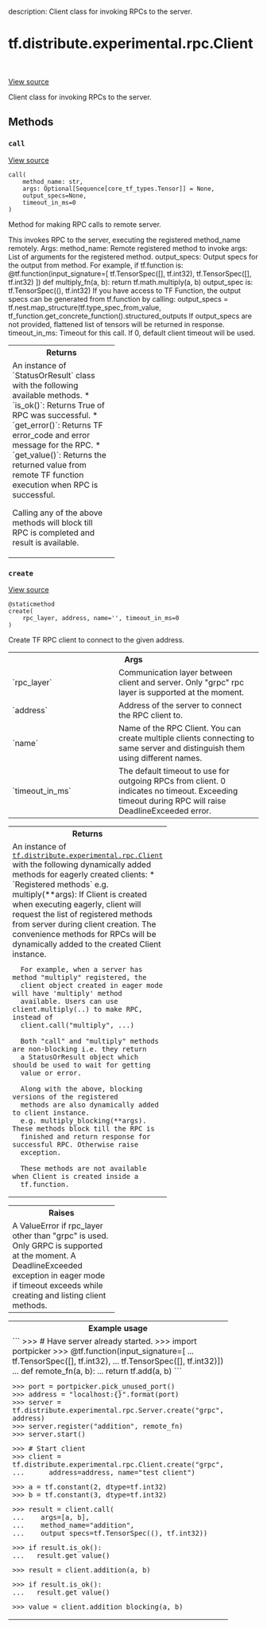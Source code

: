 description: Client class for invoking RPCs to the server.

<div itemscope itemtype="http://developers.google.com/ReferenceObject">
<meta itemprop="name" content="tf.distribute.experimental.rpc.Client" />
<meta itemprop="path" content="Stable" />
<meta itemprop="property" content="call"/>
<meta itemprop="property" content="create"/>
</div>

# tf.distribute.experimental.rpc.Client

<!-- Insert buttons and diff -->

<table class="tfo-notebook-buttons tfo-api nocontent" align="left">

</table>

<a target="_blank" class="external" href="/code/stable/tensorflow/python/distribute/experimental/rpc/rpc_ops.py">View source</a>



Client class for invoking RPCs to the server.

<!-- Placeholder for "Used in" -->


## Methods

<h3 id="call"><code>call</code></h3>

<a target="_blank" class="external" href="/code/stable/tensorflow/python/distribute/experimental/rpc/rpc_ops.py">View source</a>

<pre class="devsite-click-to-copy prettyprint lang-py tfo-signature-link">
<code>call(
    method_name: str,
    args: Optional[Sequence[core_tf_types.Tensor]] = None,
    output_specs=None,
    timeout_in_ms=0
)
</code></pre>

Method for making RPC calls to remote server.

This invokes RPC to the server, executing the registered method_name
remotely.
Args:
  method_name: Remote registered method to invoke
  args: List of arguments for the registered method.
  output_specs: Output specs for the output from method.
     For example, if tf.function is: @tf.function(input_signature=[
       tf.TensorSpec([], tf.int32), tf.TensorSpec([], tf.int32) ])
      def multiply_fn(a, b): return tf.math.multiply(a, b)
    output_spec is: tf.TensorSpec((), tf.int32)  If you have access to TF
      Function, the output specs can be generated
   from tf.function by calling: output_specs =
     tf.nest.map_structure(tf.type_spec_from_value,
     tf_function.get_concrete_function().structured_outputs  If output_specs
     are not provided, flattened list of tensors will be returned in
     response.
  timeout_in_ms: Timeout for this call. If 0, default client timeout will be
    used.

<!-- Tabular view -->
 <table class="responsive fixed orange">
<colgroup><col width="214px"><col></colgroup>
<tr><th colspan="2">Returns</th></tr>
<tr class="alt">
<td colspan="2">
An instance of `StatusOrResult` class with the following available
methods.
  * `is_ok()`:
      Returns True of RPC was successful.
  * `get_error()`:
      Returns TF error_code and error message for the RPC.
  * `get_value()`:
      Returns the returned value from remote TF function execution
      when RPC is successful.

Calling any of the above methods will block till RPC is completed and
result is available.
</td>
</tr>

</table>



<h3 id="create"><code>create</code></h3>

<a target="_blank" class="external" href="/code/stable/tensorflow/python/distribute/experimental/rpc/rpc_ops.py">View source</a>

<pre class="devsite-click-to-copy prettyprint lang-py tfo-signature-link">
<code>@staticmethod</code>
<code>create(
    rpc_layer, address, name=&#x27;&#x27;, timeout_in_ms=0
)
</code></pre>

Create TF RPC client to connect to the given address.


<!-- Tabular view -->
 <table class="responsive fixed orange">
<colgroup><col width="214px"><col></colgroup>
<tr><th colspan="2">Args</th></tr>

<tr>
<td>
`rpc_layer`
</td>
<td>
Communication layer between client and server. Only "grpc" rpc
layer is supported at the moment.
</td>
</tr><tr>
<td>
`address`
</td>
<td>
Address of the server to connect the RPC client to.
</td>
</tr><tr>
<td>
`name`
</td>
<td>
Name of the RPC Client. You can create multiple clients connecting
to same server and distinguish them using different names.
</td>
</tr><tr>
<td>
`timeout_in_ms`
</td>
<td>
The default timeout to use for outgoing RPCs from client. 0
indicates no timeout. Exceeding timeout during RPC will raise
DeadlineExceeded error.
</td>
</tr>
</table>



<!-- Tabular view -->
 <table class="responsive fixed orange">
<colgroup><col width="214px"><col></colgroup>
<tr><th colspan="2">Returns</th></tr>
<tr class="alt">
<td colspan="2">
An instance of <a href="../../../../tf/distribute/experimental/rpc/Client.md"><code>tf.distribute.experimental.rpc.Client</code></a> with the following
dynamically added methods for eagerly created clients:
  * `Registered methods` e.g. multiply(**args):
      If Client is created when executing eagerly, client will request the
      list of registered methods from server during client creation.
      The convenience methods for RPCs will be dynamically added to the
      created Client instance.

      For example, when a server has method "multiply" registered, the
      client object created in eager mode will have 'multiply' method
      available. Users can use client.multiply(..) to make RPC, instead of
      client.call("multiply", ...)

      Both "call" and "multiply" methods are non-blocking i.e. they return
      a StatusOrResult object which should be used to wait for getting
      value or error.

      Along with the above, blocking versions of the registered
      methods are also dynamically added to client instance.
      e.g. multiply_blocking(**args). These methods block till the RPC is
      finished and return response for successful RPC. Otherwise raise
      exception.

      These methods are not available when Client is created inside a
      tf.function.
</td>
</tr>

</table>



<!-- Tabular view -->
 <table class="responsive fixed orange">
<colgroup><col width="214px"><col></colgroup>
<tr><th colspan="2">Raises</th></tr>
<tr class="alt">
<td colspan="2">
A ValueError if rpc_layer other than "grpc" is used. Only GRPC
  is supported at the moment.
A DeadlineExceeded exception in eager mode if timeout exceeds while
  creating and listing client methods.
</td>
</tr>

</table>



<!-- Tabular view -->
 <table class="responsive fixed orange">
<colgroup><col width="214px"><col></colgroup>
<tr><th colspan="2">Example usage</th></tr>
<tr class="alt">
<td colspan="2">
```
>>> # Have server already started.
>>> import portpicker
>>> @tf.function(input_signature=[
...      tf.TensorSpec([], tf.int32),
...      tf.TensorSpec([], tf.int32)])
... def remote_fn(a, b):
...   return tf.add(a, b)
```

```
>>> port = portpicker.pick_unused_port()
>>> address = "localhost:{}".format(port)
>>> server = tf.distribute.experimental.rpc.Server.create("grpc", address)
>>> server.register("addition", remote_fn)
>>> server.start()
```

```
>>> # Start client
>>> client = tf.distribute.experimental.rpc.Client.create("grpc",
...      address=address, name="test_client")
```

```
>>> a = tf.constant(2, dtype=tf.int32)
>>> b = tf.constant(3, dtype=tf.int32)
```

```
>>> result = client.call(
...    args=[a, b],
...    method_name="addition",
...    output_specs=tf.TensorSpec((), tf.int32))
```

```
>>> if result.is_ok():
...   result.get_value()
```

```
>>> result = client.addition(a, b)
```

```
>>> if result.is_ok():
...   result.get_value()
```

```
>>> value = client.addition_blocking(a, b)
```
</td>
</tr>

</table>





